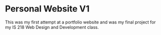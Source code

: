 # Personal Website V1
This was my first attempt at a portfolio website and was my final project for my IS 218 Web Design and Development class.
